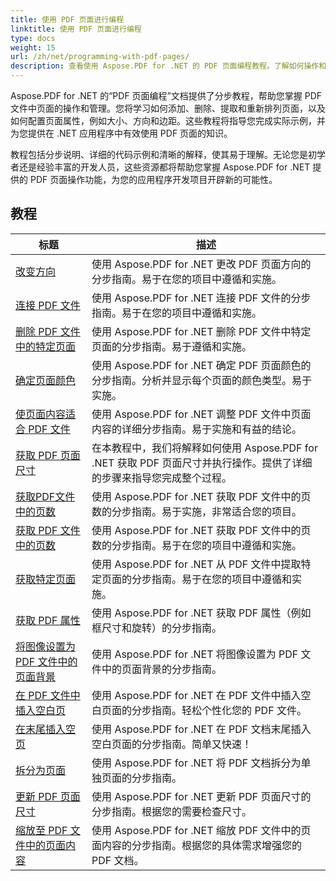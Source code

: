 ```yaml
---
title: 使用 PDF 页面进行编程
linktitle: 使用 PDF 页面进行编程
type: docs
weight: 15
url: /zh/net/programming-with-pdf-pages/
description: 查看使用 Aspose.PDF for .NET 的 PDF 页面编程教程。了解如何操作和自定义 PDF 文件的页面。
---
```

Aspose.PDF for .NET 的“PDF 页面编程”文档提供了分步教程，帮助您掌握 PDF 文件中页面的操作和管理。您将学习如何添加、删除、提取和重新排列页面，以及如何配置页面属性，例如大小、方向和边距。这些教程将指导您完成实际示例，并为您提供在 .NET 应用程序中有效使用 PDF 页面的知识。

教程包括分步说明、详细的代码示例和清晰的解释，使其易于理解。无论您是初学者还是经验丰富的开发人员，这些资源都将帮助您掌握 Aspose.PDF for .NET 提供的 PDF 页面操作功能，为您的应用程序开发项目开辟新的可能性。

## 教程
| 标题 | 描述 |
| --- | --- | 
| [改变方向](./change-orientation/) | 使用 Aspose.PDF for .NET 更改 PDF 页面方向的分步指南。易于在您的项目中遵循和实施。 |  
| [连接 PDF 文件](./concatenate-pdf-files/) | 使用 Aspose.PDF for .NET 连接 PDF 文件的分步指南。易于在您的项目中遵循和实施。 |  
| [删除 PDF 文件中的特定页面](./delete-particular-page/) | 使用 Aspose.PDF for .NET 删除 PDF 文件中特定页面的分步指南。易于遵循和实施。 |  
| [确定页面颜色](./determine-page-color/) | 使用 Aspose.PDF for .NET 确定 PDF 页面颜色的分步指南。分析并显示每个页面的颜色类型。易于实施。 |  
| [使页面内容适合 PDF 文件](./fit-page-contents/) | 使用 Aspose.PDF for .NET 调整 PDF 文件中页面内容的详细分步指南。易于实施和有益的结论。 |  
| [获取 PDF 页面尺寸](./get-dimensions/) | 在本教程中，我们将解释如何使用 Aspose.PDF for .NET 获取 PDF 页面尺寸并执行操作。提供了详细的步骤来指导您完成整个过程。 |  
| [获取PDF文件中的页数](./get-number-of-pages/) | 使用 Aspose.PDF for .NET 获取 PDF 文件中的页数的分步指南。易于实施，非常适合您的项目。 |  
| [获取 PDF 文件中的页数](./get-page-count/) | 使用 Aspose.PDF for .NET 获取 PDF 文件中的页数的分步指南。易于在您的项目中遵循和实施。 |  
| [获取特定页面](./get-particular-page/) | 使用 Aspose.PDF for .NET 从 PDF 文件中提取特定页面的分步指南。易于在您的项目中遵循和实施。 |  
| [获取 PDF 属性](./get-properties/) | 使用 Aspose.PDF for .NET 获取 PDF 属性（例如框尺寸和旋转）的分步指南。 |  
| [将图像设置为 PDF 文件中的页面背景](./image-as-background/) | 使用 Aspose.PDF for .NET 将图像设置为 PDF 文件中的页面背景的分步指南。 |  
| [在 PDF 文件中插入空白页](./insert-empty-page/) | 使用 Aspose.PDF for .NET 在 PDF 文件中插入空白页面的分步指南。轻松个性化您的 PDF 文件。 |  
| [在末尾插入空页](./insert-empty-page-at-end/) | 使用 Aspose.PDF for .NET 在 PDF 文档末尾插入空白页面的分步指南。简单又快速！ |  
| [拆分为页面](./split-to-pages/) | 使用 Aspose.PDF for .NET 将 PDF 文档拆分为单独页面的分步指南。 |  
| [更新 PDF 页面尺寸](./update-dimensions/) | 使用 Aspose.PDF for .NET 更新 PDF 页面尺寸的分步指南。根据您的需要检查尺寸。 |  
| [缩放至 PDF 文件中的页面内容](./zoom-to-page-contents/) | 使用 Aspose.PDF for .NET 缩放 PDF 文件中的页面内容的分步指南。根据您的具体需求增强您的 PDF 文档。 |  